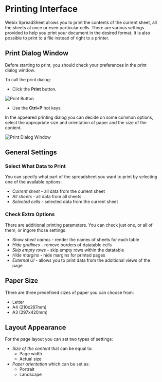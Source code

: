 # Printing Interface

Webix SpreadSheet allows you to print the contents of the current sheet, all the sheets at once or even particular cells. There are various settings provided to help you print your document in the desired format. It is also possible to print to a file instead of right to a printer.

## Print Dialog Window

Before starting to print, you should check your preferences in the print dialog window.

To call the print dialog:

* Click the **Print** button.

![Print Button](.gitbook/assets/print\_button.png)

* Use the **Ctrl+P** hot keys.&#x20;

In the appeared printing dialog you can decide on some common options, select the appropriate size and orientation of paper and the size of the content.

![Print Dialog Window](.gitbook/assets/spreadsheat\_beforeprint.png)

## General Settings

### Select What Data to Print

You can specify what part of the spreadsheet you want to print by selecting one of the available options:

* _Current sheet_ - all data from the current sheet&#x20;
* _All sheets_ - all data from all sheets
* _Selected cells_ - selected data from the current sheet

### Check Extra Options

There are additional printing parameters. You can check just one, or all of them, or ingore those settings.

* _Show sheet names_ - render the names of sheets for each table&#x20;
* _Hide gridlines_ - remove borders of datatable cells
* _Skip empty rows_ - skip empty rows within the datatable&#x20;
* _Hide margins_ - hide margins for printed pages&#x20;
* _External UI_ - allows you to print data from the additional views of the page

## Paper Size

There are three predefined sizes of paper you can choose from:

* Letter&#x20;
* A4 (210x297mm)
* A3 (297x420mm)

## Layout Appearance

For the page layout you can set two types of settings:

* _Size of the content_ that can be equal to:
  * Page width
  * Actual size
* _Paper orientation_ which can be set as:
  * Portrait
  * Landscape
